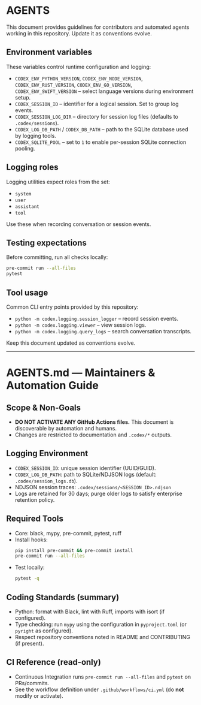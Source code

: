 # AGENTS

This document provides guidelines for contributors and automated agents working in this repository. Update it as conventions evolve.

## Environment variables

These variables control runtime configuration and logging:

- `CODEX_ENV_PYTHON_VERSION`, `CODEX_ENV_NODE_VERSION`, `CODEX_ENV_RUST_VERSION`, `CODEX_ENV_GO_VERSION`, `CODEX_ENV_SWIFT_VERSION` – select language versions during environment setup.
- `CODEX_SESSION_ID` – identifier for a logical session. Set to group log events.
- `CODEX_SESSION_LOG_DIR` – directory for session log files (defaults to `.codex/sessions`).
- `CODEX_LOG_DB_PATH` / `CODEX_DB_PATH` – path to the SQLite database used by logging tools.
- `CODEX_SQLITE_POOL` – set to `1` to enable per-session SQLite connection pooling.

## Logging roles

Logging utilities expect roles from the set:

- `system`
- `user`
- `assistant`
- `tool`

Use these when recording conversation or session events.

## Testing expectations

Before committing, run all checks locally:

```bash
pre-commit run --all-files
pytest
```

## Tool usage

Common CLI entry points provided by this repository:

- `python -m codex.logging.session_logger` – record session events.
- `python -m codex.logging.viewer` – view session logs.
- `python -m codex.logging.query_logs` – search conversation transcripts.

Keep this document updated as conventions evolve.

---

# AGENTS.md — Maintainers & Automation Guide

## Scope & Non-Goals
- **DO NOT ACTIVATE ANY GitHub Actions files.** This document is discoverable by automation and humans.
- Changes are restricted to documentation and `.codex/*` outputs.

## Logging Environment
- `CODEX_SESSION_ID`: unique session identifier (UUID/GUID).
- `CODEX_LOG_DB_PATH`: path to SQLite/NDJSON logs (default: `.codex/session_logs.db`).
- NDJSON session traces: `.codex/sessions/<SESSION_ID>.ndjson`
- Logs are retained for 30 days; purge older logs to satisfy enterprise retention policy.

## Required Tools
- Core: black, mypy, pre-commit, pytest, ruff
- Install hooks:
  ```bash
  pip install pre-commit && pre-commit install
  pre-commit run --all-files
  ```
- Test locally:
  ```bash
  pytest -q
  ```

## Coding Standards (summary)
- Python: format with Black, lint with Ruff, imports with isort (if configured).
- Type checking: run `mypy` using the configuration in `pyproject.toml` (or `pyright` as configured).
- Respect repository conventions noted in README and CONTRIBUTING (if present).

## CI Reference (read-only)
- Continuous Integration runs `pre-commit run --all-files` and `pytest` on PRs/commits.
- See the workflow definition under `.github/workflows/ci.yml` (do **not** modify or activate).
